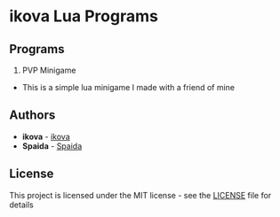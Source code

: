 # ikova Lua Programs

## Programs
1. PVP Minigame
+ This is a simple lua minigame I made with a friend of mine

## Authors
* **ikova** - [ikova](https://github.com/ikovaa)
* **Spaida** - [Spaida](https://github.com/Spaida10)

## License
This project is licensed under the MIT license - see the [LICENSE](LICENSE) file for details
